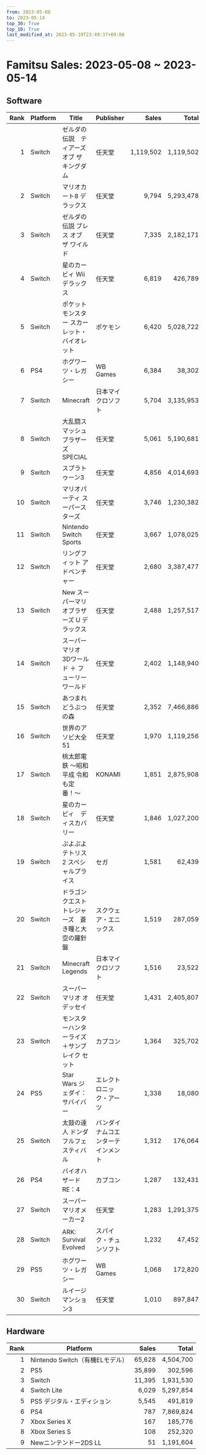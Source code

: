 ```yaml
---
from: 2023-05-08
to: 2023-05-14
top_30: True
top_10: True
last_modified_at: 2023-05-19T23:49:37+09:00
---
```

# Famitsu Sales: 2023-05-08 ~ 2023-05-14
## Software
| Rank | Platform | Title | Publisher | Sales | Total | Rate | New |
| -: | -- | -- | -- | -: | -: | -: | -- |
| 1 | Switch | ゼルダの伝説　ティアーズ オブ ザ キングダム | 任天堂 | 1,119,502 | 1,119,502 | 40% | **New** |
| 2 | Switch | マリオカート8 デラックス | 任天堂 | 9,794 | 5,293,478 | 20% |  |
| 3 | Switch | ゼルダの伝説 ブレス オブ ザ ワイルド | 任天堂 | 7,335 | 2,182,171 | 20% |  |
| 4 | Switch | 星のカービィ Wii デラックス | 任天堂 | 6,819 | 426,789 | 20% |  |
| 5 | Switch | ポケットモンスター スカーレット・バイオレット | ポケモン | 6,420 | 5,028,722 | 20% |  |
| 6 | PS4 | ホグワーツ・レガシー | WB Games | 6,384 | 38,302 | 40% |  |
| 7 | Switch | Minecraft | 日本マイクロソフト | 5,704 | 3,135,953 | 20% |  |
| 8 | Switch | 大乱闘スマッシュブラザーズ SPECIAL | 任天堂 | 5,061 | 5,190,681 | 20% |  |
| 9 | Switch | スプラトゥーン3 | 任天堂 | 4,856 | 4,014,693 | 20% |  |
| 10 | Switch | マリオパーティ スーパースターズ | 任天堂 | 3,746 | 1,230,382 | 20% |  |
| 11 | Switch | Nintendo Switch Sports | 任天堂 | 3,667 | 1,078,025 | 20% |  |
| 12 | Switch | リングフィット アドベンチャー | 任天堂 | 2,680 | 3,387,477 | 20% |  |
| 13 | Switch | New スーパーマリオブラザーズ U デラックス | 任天堂 | 2,488 | 1,257,517 | 20% |  |
| 14 | Switch | スーパーマリオ 3Dワールド ＋ フューリーワールド | 任天堂 | 2,402 | 1,148,940 | 20% |  |
| 15 | Switch | あつまれ どうぶつの森 | 任天堂 | 2,352 | 7,466,886 | 20% |  |
| 16 | Switch | 世界のアソビ大全51 | 任天堂 | 1,970 | 1,119,256 | 20% |  |
| 17 | Switch | 桃太郎電鉄 〜昭和 平成 令和も定番！〜 | KONAMI | 1,851 | 2,875,908 | 20% |  |
| 18 | Switch | 星のカービィ　ディスカバリー | 任天堂 | 1,846 | 1,027,200 | 20% |  |
| 19 | Switch | ぷよぷよテトリス2 スペシャルプライス | セガ | 1,581 | 62,439 | 20% |  |
| 20 | Switch | ドラゴンクエスト トレジャーズ　蒼き瞳と大空の羅針盤 | スクウェア・エニックス | 1,519 | 287,059 | 20% |  |
| 21 | Switch | Minecraft Legends | 日本マイクロソフト | 1,516 | 23,522 | 60% |  |
| 22 | Switch | スーパーマリオ オデッセイ | 任天堂 | 1,431 | 2,405,807 | 20% |  |
| 23 | Switch | モンスターハンターライズ＋サンブレイク セット | カプコン | 1,364 | 325,702 | 20% |  |
| 24 | PS5 | Star Wars ジェダイ：サバイバー | エレクトロニック・アーツ | 1,338 | 18,080 | 40% |  |
| 25 | Switch | 太鼓の達人 ドンダフルフェスティバル | バンダイナムコエンターテインメント | 1,312 | 176,064 | 20% |  |
| 26 | PS4 | バイオハザード RE：4 | カプコン | 1,287 | 132,431 | 20% |  |
| 27 | Switch | スーパーマリオメーカー2 | 任天堂 | 1,283 | 1,291,375 | 20% |  |
| 28 | Switch | ARK: Survival Evolved | スパイク・チュンソフト | 1,232 | 47,452 | 20% |  |
| 29 | PS5 | ホグワーツ・レガシー | WB Games | 1,068 | 172,820 | 20% |  |
| 30 | Switch | ルイージマンション3 | 任天堂 | 1,010 | 897,847 | 20% |  |

## Hardware
| Rank | Platform | Sales | Total |
| -: | -- | -: | -: |
| 1 | Nintendo Switch（有機ELモデル） | 65,628 | 4,504,700 |
| 2 | PS5 | 35,899 | 302,596 |
| 3 | Switch | 11,395 | 1,931,530 |
| 4 | Switch Lite | 6,029 | 5,297,854 |
| 5 | PS5 デジタル・エディション | 5,545 | 491,819 |
| 6 | PS4 | 787 | 7,869,824 |
| 7 | Xbox Series X | 167 | 185,776 |
| 8 | Xbox Series S | 108 | 252,320 |
| 9 | Newニンテンドー2DS LL | 51 | 1,191,604 |